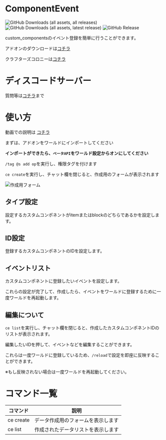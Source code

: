 # ComponentEvent

![GitHub Downloads (all assets, all releases)](https://img.shields.io/github/downloads/Naru8521/ComponentEvent/total) ![GitHub Downloads (all assets, latest release)](https://img.shields.io/github/downloads/Naru8521/ComponentEvent/latest/total?color=green) ![GitHub Release](https://img.shields.io/github/v/release/Naru8521/ComponentEvent)

custom_componentsのイベント登録を簡単に行うことができます。

アドオンのダウンロードは[コチラ](https://github.com/Naru8521/ComponentEvent/releases)

クラフターズコロニーは[コチラ](https://minecraft-mcworld.com/93430/)

# ディスコードサーバー
質問等は[コチラ](https://discord.com/invite/Mfn8HRhUfm)まで

# 使い方
動画での説明は [コチラ](https://www.youtube.com/watch?v=AedxQAFsXsc)

まずは、アドオンをワールドにインポートしてください

__インポートができたら、``ベータAPI``をワールド設定からオンにしてください__

``/tag @s add op``を実行し、権限タグを付けます

``ce create``を実行し、チャット欄を閉じると、作成用のフォームが表示されます

![作成用フォーム](https://github.com/user-attachments/assets/cfadeae2-c7d3-4cc3-99bc-abd1cd122da5)

## タイプ設定
設定するカスタムコンポネントがitemまたはblockのどちらであるかを設定します。

## ID設定
登録するカスタムコンポネントのIDを設定します。

## イベントリスト
カスタムコンポネントに登録したいイベントを設定します。

これらの設定が完了して、作成したら、イベントをワールドに登録するために一度ワールドを再起動します。

## 編集について
``ce list``を実行し、チャット欄を閉じると、作成したカスタムコンポネントIDのリストが表示されます。

編集したいIDを押して、イベントなどを編集することができます。

これらは一度ワールドに登録しているため、``/reload``で設定を即座に反映することができます。

※もし反映されない場合は一度ワールドを再起動してください。

# コマンド一覧
| コマンド  | 説明 |
| ------------- | ------------- |
| ce create  | データ作成用のフォームを表示します |
| ce list | 作成されたデータリストを表示します |
